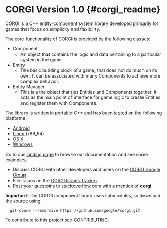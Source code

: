 CORGI Version 1.0    {#corgi_readme}
=================

CORGI is a C++ [entity-component system][] library developed primarily for
games that focus on simplicity and flexibility.

The core functionality of CORGI is provided by the following classes:
   * Component
      - An object that contains the logic and data pertaining to a particular
        system in the game.
   * Entity
      - The basic building block of a game, that does not do much on its own. It
        can be associated with many Components to achieve more complex behavior.
   * Entity Manager
      - This is a the object that ties Entities and Components together. It acts
        as the main point of interface for game logic to create Entities and
        register them with Components.

The library is written in portable C++ and has been tested on the following
platforms:

   * [Android][]
   * [Linux][] (x86_64)
   * [OS X][]
   * [WIndows][]

Go to our [landing page][] to browse our documentation and see some examples.

   * Discuss CORGI with other developers and users on the
     [CORGI Google Group][].
   * File issues on the [CORGI Issues Tracker][].
   * Post your questoins to [stackoverflow.com][] with a mention of **corgi**.

**Important**: The CORGI component library uses submodules, so download the
source using:

~~~{.sh}
  git clone --recursive https://github.com/google/corgi.git
~~~

To contribute to this project see [CONTRIBUTING][].

<br>

   [Android]: http://www.android.com
   [CONTRIBUTING]: http://github.com/google/corgi/blob/master/CONTRIBUTING
   [CORGI Google Group]: http://groups.google.com/group/corgi-lib
   [CORGI Issues Tracker]: http://github.com/google/corgi/issues
   [entity-component system]: https://en.wikipedia.org/wiki/Entity_component_system
   [landing page]: http://google.github.io/corgi
   [Linux]: http://en.m.wikipedia.org/wiki/Linux
   [OS X]: http://www.apple.com/osx/
   [stackoverflow.com]: http://www.stackoverflow.com
   [Windows]: http://windows.microsoft.com/

